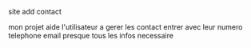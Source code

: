 site add contact 

mon projet aide l'utilisateur a gerer les contact entrer avec leur numero telephone email presque tous les infos necessaire
